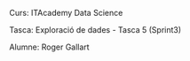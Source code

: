 Curs: ITAcademy Data Science

Tasca: Exploració de dades - Tasca 5 (Sprint3)

Alumne: Roger Gallart
